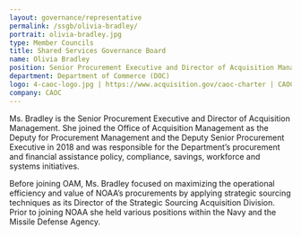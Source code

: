 ```yaml
---
layout: governance/representative
permalink: /ssgb/olivia-bradley/
portrait: olivia-bradley.jpg
type: Member Councils
title: Shared Services Governance Board
name: Olivia Bradley
position: Senior Procurement Executive and Director of Acquisition Management
department: Department of Commerce (DOC)
logo: 4-caoc-logo.jpg | https://www.acquisition.gov/caoc-charter | CAOC
company: CAOC 
---
```


Ms. Bradley is the Senior Procurement Executive and Director of Acquisition Management. She joined the Office of Acquisition Management as the Deputy for Procurement Management and the Deputy Senior Procurement Executive in 2018 and was responsible for the Department’s procurement and financial assistance policy, compliance, savings, workforce and systems initiatives. 

Before joining OAM, Ms. Bradley focused on maximizing the operational efficiency and value of NOAA’s procurements by applying strategic sourcing techniques as its Director of the Strategic Sourcing Acquisition Division. Prior to joining NOAA she held various positions within the Navy and the Missile Defense Agency.